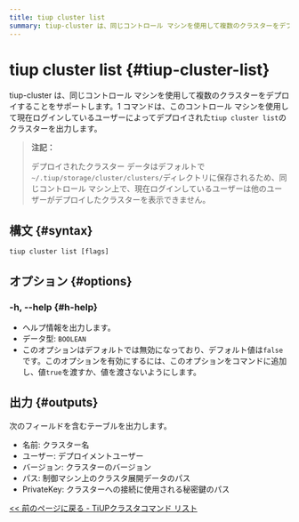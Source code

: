 ```yaml
---
title: tiup cluster list
summary: tiup-cluster は、同じコントロール マシンを使用して複数のクラスターをデプロイすることをサポートします。`tiup cluster list` コマンドは、現在ログインしているユーザーによってデプロイされたすべてのクラスターを出力します。デプロイされたクラスター データは、`~/.tiup/ storage/cluster/clusters/` ディレクトリに保存されます。ユーザーは、クラスター名、デプロイ ユーザー、バージョン、パス、およびクラスターへの接続に使用された秘密キーを表示できます。
---
```


# tiup cluster list {#tiup-cluster-list}

tiup-cluster は、同じコントロール マシンを使用して複数のクラスターをデプロイすることをサポートします。1 コマンドは、このコントロール マシンを使用して現在ログインしているユーザーによってデプロイされた`tiup cluster list`のクラスターを出力します。

> **注記：**
>
> デプロイされたクラスター データはデフォルトで`~/.tiup/storage/cluster/clusters/`ディレクトリに保存されるため、同じコントロール マシン上で、現在ログインしているユーザーは他のユーザーがデプロイしたクラスターを表示できません。

## 構文 {#syntax}

```shell
tiup cluster list [flags]
```

## オプション {#options}

### -h, --help {#h-help}

-   ヘルプ情報を出力します。
-   データ型: `BOOLEAN`
-   このオプションはデフォルトでは無効になっており、デフォルト値は`false`です。このオプションを有効にするには、このオプションをコマンドに追加し、値`true`を渡すか、値を渡さないようにします。

## 出力 {#outputs}

次のフィールドを含むテーブルを出力します。

-   名前: クラスター名
-   ユーザー: デプロイメントユーザー
-   バージョン: クラスターのバージョン
-   パス: 制御マシン上のクラスタ展開データのパス
-   PrivateKey: クラスターへの接続に使用される秘密鍵のパス

[&lt;&lt; 前のページに戻る - TiUPクラスタコマンド リスト](/tiup/tiup-component-cluster.md#command-list)
